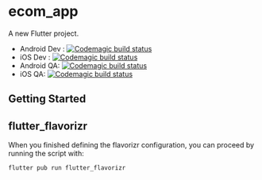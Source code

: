 # ecom_app

A new Flutter project.

* Android Dev : [![Codemagic build status](https://api.codemagic.io/apps/634a7d12816f0c5638a88e3f/634a7d12816f0c5638a88e3e/status_badge.svg)](https://codemagic.io/apps/634a7d12816f0c5638a88e3f/634a7d12816f0c5638a88e3e/latest_build)
* iOS Dev : [![Codemagic build status](https://api.codemagic.io/apps/634a7d12816f0c5638a88e3f/634a8697816f0c54039f52eb/status_badge.svg)](https://codemagic.io/apps/634a7d12816f0c5638a88e3f/634a8697816f0c54039f52eb/latest_build)
* Android QA: [![Codemagic build status](https://api.codemagic.io/apps/634a7d12816f0c5638a88e3f/6363e4a936dd127fd286b37b/status_badge.svg)](https://codemagic.io/apps/634a7d12816f0c5638a88e3f/6363e4a936dd127fd286b37b/latest_build)
* iOS QA: [![Codemagic build status](https://api.codemagic.io/apps/634a7d12816f0c5638a88e3f/6363e79236dd127fd286b421/status_badge.svg)](https://codemagic.io/apps/634a7d12816f0c5638a88e3f/6363e79236dd127fd286b421/latest_build)

## Getting Started


##  flutter_flavorizr
When you finished defining the flavorizr configuration, you can proceed by running the script with:
```
flutter pub run flutter_flavorizr
```
